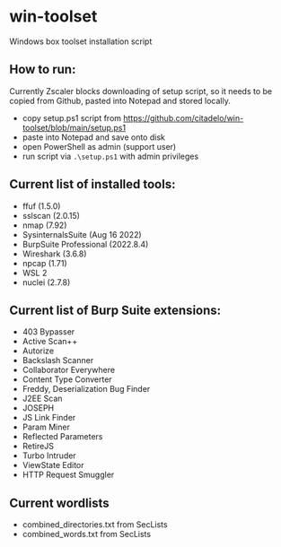 # win-toolset
Windows box toolset installation script

## How to run:

Currently Zscaler blocks downloading of setup script, so it needs to be copied from Github, pasted into Notepad and stored locally.

- copy setup.ps1 script from https://github.com/citadelo/win-toolset/blob/main/setup.ps1
- paste into Notepad and save onto disk
- open PowerShell as admin (support user)
- run script via `.\setup.ps1` with admin privileges

## Current list of installed tools:
- ffuf (1.5.0)
- sslscan (2.0.15)
- nmap (7.92)
- SysinternalsSuite (Aug 16 2022)
- BurpSuite Professional (2022.8.4)
- Wireshark (3.6.8)
- npcap (1.71)
- WSL 2
- nuclei (2.7.8)

## Current list of Burp Suite extensions:
- 403 Bypasser
- Active Scan++
- Autorize
- Backslash Scanner
- Collaborator Everywhere
- Content Type Converter
- Freddy, Deserialization Bug Finder
- J2EE Scan
- JOSEPH
- JS Link Finder
- Param Miner
- Reflected Parameters
- RetireJS
- Turbo Intruder
- ViewState Editor
- HTTP Request Smuggler

## Current wordlists
- combined_directories.txt from SecLists
- combined_words.txt from SecLists